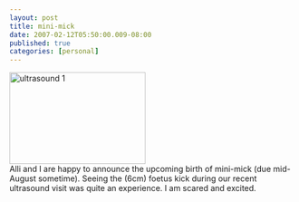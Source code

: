 ```yaml
---
layout: post
title: mini-mick
date: 2007-02-12T05:50:00.009-08:00
published: true
categories: [personal]
---
```


<div class="left"><a href="https://www.flickr.com/photos/trento/380239143/" title="mini-mick"><img src="//farm1.static.flickr.com/129/380239143_b182571cb8_m.jpg" width="240" height="162" alt="ultrasound 1" /></a></div>

<div style="clear: both">
Alli and I are happy to announce the upcoming birth of mini-mick (due
mid-August sometime). Seeing the (6cm) foetus kick during our recent
ultrasound visit was quite an experience. I am scared and excited.
</div>
